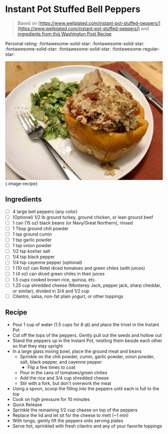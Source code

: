 # Instant Pot Stuffed Bell Peppers

> Based on [https://www.wellplated.com/instant-pot-stuffed-peppers/](https://www.wellplated.com/instant-pot-stuffed-peppers/) and [ingredients from this Washington Post Recipe](https://www.washingtonpost.com/recipes/harissa-stuffed-bell-peppers/17096/)

<!-- {cts} rating=4; (User can specify rating on scale of 1-5) -->

Personal rating: :fontawesome-solid-star: :fontawesome-solid-star: :fontawesome-solid-star: :fontawesome-solid-star: :fontawesome-regular-star:

<!-- {cte} -->

<!-- {cts} name_image=instant_pot_stuffed_bell_peppers.jpeg; (User can specify image name) -->

![instant_pot_stuffed_bell_peppers.jpeg](./instant_pot_stuffed_bell_peppers.jpeg){.image-recipe}

<!-- {cte} -->

## Ingredients

- [ ] 4 large bell peppers (any color)
- [ ] (Optional) 1/2 lb ground turkey, ground chicken, or lean ground beef
- [ ] 1 can (15 oz) black beans (or Navy/Great Northern), rinsed
- [ ] 1 Tbsp ground chili powder
- [ ] 1 tsp ground cumin
- [ ] 1 tsp garlic powder
- [ ] 1 tsp onion powder
- [ ] 1/2 tsp kosher salt
- [ ] 1/4 tsp black pepper
- [ ] 1/4 tsp cayenne pepper (optional)
- [ ] 1 (10 oz) can Rotel diced tomatoes and green chiles (with juices)
- [ ] 1 (4 oz) can diced green chiles in their juices
- [ ] 1.5 cups cooked brown rice, quinoa, etc.
- [ ] 1.25 cup shredded cheese (Monterey Jack, pepper jack, sharp cheddar, or similar), divided in 3/4 and 1/2 cup
- [ ] Cilantro, salsa, non-fat plain yogurt, or other toppings

## Recipe

- Pour 1 cup of water (1.5 cups for 8 qt) and place the trivet in the Instant Pot
- Cut off the tops of the peppers. Gently pull out the seeds and hollow out
- Stand the peppers up in the Instant Pot, nestling them beside each other so that they stay upright
- In a large glass mixing bowl, place the ground meat and beans
    - Sprinkle on the chili powder, cumin, garlic powder, onion powder, salt, black pepper, and cayenne pepper
        - Flip a few times to coat
    - Pour in the cans of tomatoes/green chilies
    - Add the rice and 3/4 cup shredded cheese
    - Stir with a fork, but don't overwork the meat
- Using a spoon, scoop the filling into the peppers until each is full to the top
- Cook on high pressure for 10 minutes
- Quick Release
- Sprinkle the remaining 1/2 cup cheese on top of the peppers
- Replace the lid and let sit for the cheese to melt (~1 min)
- With tongs, gently lift the peppers onto serving plates
- Serve hot, sprinkled with fresh cilantro and any of your favorite toppings
